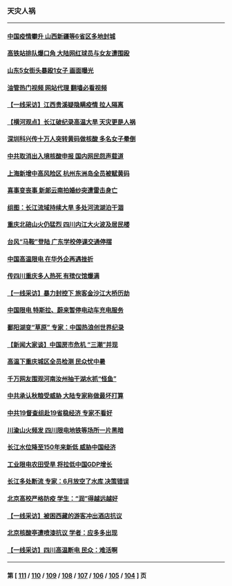 ### 天灾人祸
---
#### [中国疫情攀升 山西新疆等6省区多地封城](../../pages/ncid280/n13810674.md?08262045) 
#### [高铁站排队爆口角 大陆网红球员与女友遭围殴](../../pages/ncid280/n13810748.md?08262045) 
#### [山东5女街头暴殴1女子 画面曝光](../../pages/ncid280/n13810685.md?08262045) 
#### [油管热门视频 网站代理 翻墙必看视频](http://209.222.30.114:81/youtube.html?08262045)
#### [【一线采访】江西贵溪疑隐瞒疫情 拉人隔离](../../pages/ncid280/n13810329.md?08262045) 
#### [【横河观点】长江破纪录高温大旱 天灾更是人祸](../../pages/ncid280/n13810280.md?08262045) 
#### [深圳科兴传十万人突转黄码做核酸 多名女子晕倒](../../pages/ncid280/n13810082.md?08262045) 
#### [中共取消出入境核酸申报 国内网民怨声载道](../../pages/ncid280/n13810120.md?08262045) 
#### [上海新增中高风险区 杭州东洲岛全员被赋黄码](../../pages/ncid280/n13809718.md?08262045) 
#### [喜事变丧事 新郞云南拍婚纱突遭雷击身亡](../../pages/ncid280/n13809786.md?08262045) 
#### [组图：长江流域持续大旱 多处河流湖泊干涸](../../pages/ncid280/n13809754.md?08262045) 
#### [重庆北碚山火仍猛烈 四川内江大火波及居民楼](../../pages/ncid280/n13809556.md?08262045) 
#### [台风“马鞍”登陆 广东学校停课交通停摆](../../pages/ncid280/n13809483.md?08262045) 
#### [中国高温限电 在华外企再遇挫折](../../pages/ncid280/n13809436.md?08262045) 
#### [传四川重庆多人热死 有殡仪馆爆满](../../pages/ncid280/n13809234.md?08262045) 
#### [【一线采访】暴力封控下 旅客金沙江大桥历劫](../../pages/ncid280/n13809041.md?08262045) 
#### [中国限电 特斯拉、蔚来暂停电动车充电服务](../../pages/ncid280/n13809217.md?08262045) 
#### [鄱阳湖变“草原” 专家：中国热浪创世界纪录](../../pages/ncid280/n13809177.md?08262045) 
#### [【新闻大家谈】中国房市危机 “三潮”并现](../../pages/ncid280/n13809173.md?08262045) 
#### [高温下重庆城区全员检测 民众忧中暑](../../pages/ncid280/n13809018.md?08262045) 
#### [千万网友围观河南汝州抽干湖水抓“怪鱼”](../../pages/ncid280/n13809037.md?08262045) 
#### [中共承认秋粮受威胁 大陆专家称做最坏打算](../../pages/ncid280/n13808903.md?08262045) 
#### [中共19督查组赴19省稳经济 专家不看好](../../pages/ncid280/n13809003.md?08262045) 
#### [川渝山火频发 四川限电地铁等场所一片黑暗](../../pages/ncid280/n13808981.md?08262045) 
#### [长江水位降至150年来新低 威胁中国经济](../../pages/ncid280/n13808965.md?08262045) 
#### [工业限电农田受旱 将拉低中国GDP增长](../../pages/ncid280/n13808899.md?08262045) 
#### [长江多处断流 专家：6月放空了水库 决策错误](../../pages/ncid280/n13808766.md?08262045) 
#### [北京高校严格防疫 学生：“润”得越远越好](../../pages/ncid280/n13808548.md?08262045) 
#### [【一线采访】被困西藏的游客冲出酒店抗议](../../pages/ncid280/n13807695.md?08262045) 
#### [北京核酸亭遭喷漆抗议 学者：应多多出现](../../pages/ncid280/n13808352.md?08262045) 
#### [【一线采访】四川高温断电 民众：难活啊](../../pages/ncid280/n13808249.md?08262045) 

---
#### 第 [ [111](./111.md?08262045) / [110](./110.md?08262045) / [109](./109.md?08262045) / [108](./108.md?08262045) / [107](./107.md?08262045) / [106](./106.md?08262045) / [105](./105.md?08262045) / [104](./104.md?08262045) ] 页
